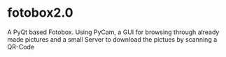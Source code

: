 # fotobox2.0
A PyQt based Fotobox. Using PyCam, a GUI for browsing through already made pictures and a small Server to download the pictues by scanning a QR-Code
